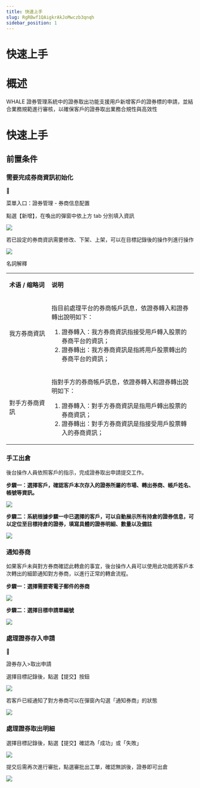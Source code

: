 ```yaml
---
title: 快速上手
slug: RgRBwf1QAigkrAkJoMwczb3qnqh
sidebar_position: 1
---
```



# 快速上手

# 概述

WHALE 證券管理系統中的證券取出功能支援用戶新增客戶的證券標的申請，並結合業務規範進行審核，以確保客戶的證券取出業務合規性與高效性

# 快速上手

## 前置条件

### 需要完成券商資訊初始化

<div class="callout callout-bg-6 callout-border-6">
<div class='callout-emoji'>📍</div>
<p>菜單入口：證券管理 - 券商信息配置</p>
</div>

點選【新增】，在喚出的彈窗中依上方 tab 分別填入資訊

<img src="/assets/CGbkbUMoGod2y6xsT1LcYv2Vnvd.png" src-width="3818" src-height="1866" align="center"/>

若已設定的券商資訊需要修改、下架、上架，可以在目標記錄後的操作列進行操作

<img src="/assets/MN4bbfdgyoq6jrxLTXecwAr8njd.png" src-width="3806" src-height="1854" align="center"/>

名詞解釋

<table>
<colgroup>
<col width="179"/>
<col width="641"/>
</colgroup>
<tbody>
<tr><td><p><b>术语 / 缩略词</b></p></td><td><p><b>说明</b></p></td></tr>
<tr><td><p>我方券商資訊</p></td><td><p>指目前處理平台的券商帳戶訊息，依證券轉入和證券轉出說明如下：</p>
<ol>
<li>證券轉入：我方券商資訊指接受用戶轉入股票的券商平台的資訊；</li>
<li>證券轉出：我方券商資訊是指將用戶股票轉出的券商平台的資訊；</li>
</ol></td></tr>
<tr><td><p>對手方券商資訊</p></td><td><p>指對手方的券商帳戶訊息，依證券轉入和證券轉出說明如下：</p>
<ol>
<li>證券轉入：對手方券商資訊是指用戶轉出股票的券商資訊；</li>
<li>證券轉出：對手方券商資訊是指接受用戶股票轉入的券商資訊；</li>
</ol></td></tr>
</tbody>
</table>

### 手工出倉

後台操作人員依照客戶的指示，完成證券取出申請提交工作。

<b>步驟一：選擇客戶，確認客戶本次存入的證券所屬的市場、轉出券商、帳戶姓名、帳號等資訊。</b>

<img src="/assets/K4lnb0t3aoO9UMxUWpEcL0t4nzc.png" src-width="3818" src-height="1838" align="center"/>

<b>步驟二：系統根據步驟一中已選擇的客戶，可以自動展示所有持倉的證券信息，可以定位至目標持倉的證券，填寫具體的證券明細、數量以及備註</b>

<img src="/assets/Mzofb6bLAoVoR9xDgnQcnTeRnSd.png" src-width="3810" src-height="1920" align="center"/>

### 通知券商

如果客戶未與對方券商確認此轉倉的事宜，後台操作人員可以使用此功能將客戶本次轉出的細節通知對方券商，以進行正常的轉倉流程。

<b>步驟一：選擇需要寄電子郵件的券商</b>

<img src="/assets/Fki8bIRR8oIL5XxiwDacE8Bknob.png" src-width="3820" src-height="1928" align="center"/>

<b>步驟二：選擇目標申請單編號</b>

<img src="/assets/FXBNbppayoKGjlxtAABccabTnAb.png" src-width="3808" src-height="1916" align="center"/>

### 處理證券存入申請

<div class="callout callout-bg-6 callout-border-6">
<div class='callout-emoji'>📍</div>
<p>證券存入&gt;取出申請</p>
</div>

選擇目標記錄後，點選【提交】按鈕

<img src="/assets/RrTWbH3GYoIbDkxKSHjcRpZEnIc.png" src-width="3824" src-height="1904" align="center"/>

若客戶已經通知了對方券商可以在彈窗內勾選「通知券商」的狀態

<img src="/assets/YIVKbq4mPoyd2Mx0WtdcwnfRnic.png" src-width="3322" src-height="1812" align="center"/>

### 處理證券取出明細

選擇目標記錄後，點選【提交】確認為「成功」或「失敗」

<img src="/assets/Bqntbf0eKoYBzzxE7ZYcxBqRnHe.png" src-width="3782" src-height="1106" align="center"/>

提交后需再次進行審批，點選審批出工單，確認無誤後，證券即可出倉

<img src="/assets/H7f8bOrZboVNvYx60kfcD9Gkntb.png" src-width="3794" src-height="864" align="center"/>

## 

